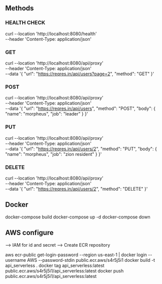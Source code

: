 ## Methods

### HEALTH CHECK
curl --location 'http://localhost:8080/health' \
--header 'Content-Type: application/json'

### GET
curl --location 'http://localhost:8080/api/proxy' \
--header 'Content-Type: application/json' \
--data '{
    "url": "https://reqres.in/api/users?page=2",
    "method": "GET"
}'

### POST
curl --location 'http://localhost:8080/api/proxy' \
--header 'Content-Type: application/json' \
--data '{
    "url": "https://reqres.in/api/users",
    "method": "POST",
    "body": {
        "name": "morpheus",
        "job": "leader"
    }
}'

### PUT
curl --location 'http://localhost:8080/api/proxy' \
--header 'Content-Type: application/json' \
--data '{
    "url": "https://reqres.in/api/users/2",
    "method": "PUT",
    "body": {
        "name": "morpheus",
        "job": "zion resident"
    }
}'

### DELETE
curl --location 'http://localhost:8080/api/proxy' \
--header 'Content-Type: application/json' \
--data '{
    "url": "https://reqres.in/api/users/2",
    "method": "DELETE"
}'


## Docker

docker-compose build
docker-compose up -d
docker-compose down

## AWS configure
--> IAM for id and secret
--> Create ECR repository

aws ecr-public get-login-password --region us-east-1 | docker login --username AWS --password-stdin public.ecr.aws/s4r5j5i1
docker build -t api_serverless .
docker tag api_serverless:latest public.ecr.aws/s4r5j5i1/api_serverless:latest
docker push public.ecr.aws/s4r5j5i1/api_serverless:latest

